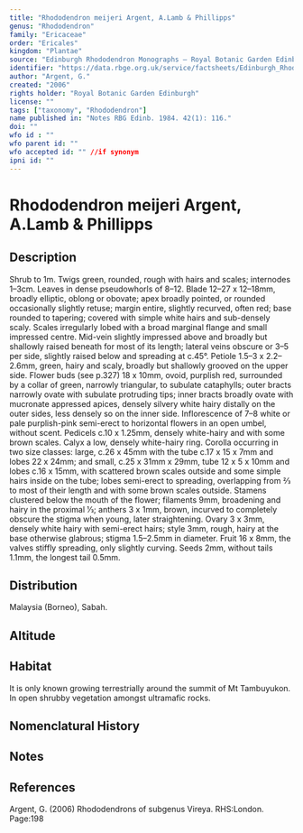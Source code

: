 ```yaml
---
title: "Rhododendron meijeri Argent, A.Lamb & Phillipps"
genus: "Rhododendron"
family: "Ericaceae"
order: "Ericales"
kingdom: "Plantae"
source: "Edinburgh Rhododendron Monographs – Royal Botanic Garden Edinburgh"
identifier: "https://data.rbge.org.uk/service/factsheets/Edinburgh_Rhododendron_Monographs.xhtml"
author: "Argent, G."
created: "2006"
rights holder: "Royal Botanic Garden Edinburgh"
license: ""
tags: ["taxonomy", "Rhododendron"]
name published in: "Notes RBG Edinb. 1984. 42(1): 116."
doi: ""
wfo id : ""
wfo parent id: ""
wfo accepted id: "" //if synonym                      
ipni id: ""
---
```


                       

# Rhododendron meijeri Argent, A.Lamb & Phillipps

## Description
Shrub to 1m. Twigs green, rounded, rough with hairs and scales; internodes 1–3cm. Leaves in dense pseudo­whorls of 8–12. Blade 12–27 x 12–18mm, broadly elliptic, oblong or obovate; apex broadly pointed, or rounded occasionally slightly retuse; margin entire, slightly recurved, often red; base rounded to tapering; covered with simple white hairs and sub-densely scaly. Scales irregularly lobed with a broad marginal flange and small impressed centre. Mid-vein slightly impressed above and broadly but shallowly raised beneath for most of its length; lateral veins obscure or 3–5 per side, slightly raised below and spreading at c.45°. Petiole 1.5–3 x 2.2–2.6mm, green, hairy and scaly, broadly but shallowly grooved on the upper side. Flower buds (see p.327) 18 x 10mm, ovoid, purplish red, surrounded by a collar of green, narrowly triangular, to subulate cataphylls; outer bracts narrowly ovate with subulate protruding tips; inner bracts broadly ovate with mucronate appressed apices, densely silvery white hairy distally on the outer sides, less densely so on the inner side. Inflorescence of 7–8 white or pale purplish-pink semi-erect to horizontal flowers in an open umbel, without scent. Pedicels c.10 x 1.25mm, densely white-hairy and with some brown scales. Calyx a low, densely white-hairy ring. Corolla occurring in two size classes: large, c.26 x 45mm with the tube c.17 x 15 x 7mm and lobes 22 x 24mm; and small, c.25 x 31mm x 29mm, tube 12 x 5 x 10mm and lobes c.16 x 15mm, with scattered brown scales outside and some simple hairs inside on the tube; lobes semi-erect to spreading, overlapping from 2⁄3 to most of their length and with some brown scales outside. Stamens clustered below the mouth of the flower; filaments 9mm, broadening and hairy in the proximal 1⁄3; anthers 3 x 1mm, brown, incurved to completely obscure the stigma when young, later straightening. Ovary 3 x 3mm, densely white hairy with semi-erect hairs; style 3mm, rough, hairy at the base otherwise glabrous; stigma 1.5–2.5mm in diameter. Fruit 16 x 8mm, the valves stiffly spreading, only slightly curving. Seeds 2mm, without tails 1.1mm, the longest tail 0.5mm.

## Distribution
Malaysia (Borneo), Sabah.

## Altitude


## Habitat
It is only known growing terrestrially around the summit of Mt Tambuyukon. In open shrubby vegetation amongst ultramafic rocks.

## Nomenclatural History

                       
## Notes


## References

Argent, G. (2006) Rhododendrons of subgenus Vireya. RHS:London. Page:198

